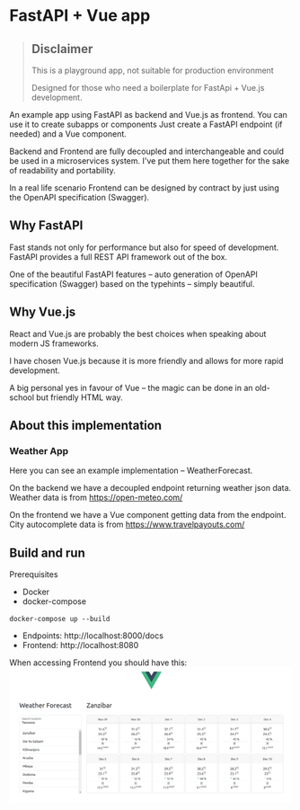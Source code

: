 # FastAPI + Vue app

> ## Disclaimer
> 
> This is a playground app, not suitable for production environment
> 
> Designed for those who need a boilerplate for FastApi + Vue.js development.


An example app using FastAPI as backend and Vue.js as frontend. You can use it to create subapps or components
Just create a FastAPI endpoint (if needed) and a Vue component.

Backend and Frontend are fully decoupled and interchangeable and could be used in a microservices system.
I've put them here together for the sake of readability and portability.

In a real life scenario Frontend can be designed by contract by just using the OpenAPI specification (Swagger).

## Why FastAPI
Fast stands not only for performance but also for speed of development.
FastAPI provides a full REST API framework out of the box.

One of the beautiful FastAPI features – auto generation of OpenAPI specification (Swagger) based on the typehints – simply beautiful.

## Why Vue.js
React and Vue.js are probably the best choices when speaking about modern JS frameworks.

I have chosen Vue.js because it is more friendly and allows for more rapid development.

A big personal yes in favour of Vue – the magic can be done in an old-school but friendly HTML way.

## About this implementation

### Weather App
Here you can see an example implementation – WeatherForecast.

On the backend we have a decoupled endpoint returning weather json data.
Weather data is from https://open-meteo.com/

On the frontend we have a Vue component getting data from the endpoint.
City autocomplete data is from https://www.travelpayouts.com/

## Build and run

Prerequisites

- Docker
- docker-compose

```shell
docker-compose up --build
```

- Endpoints: http://localhost:8000/docs
- Frontend: http://localhost:8080

When accessing Frontend you should have this:
![Example](frontend_vuejs/public/weather_forecast.png)



